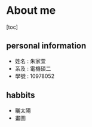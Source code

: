 # About me
[toc]
## personal information
+ 姓名 : 朱家萱
+ 系及 : 電機碩二
+ 學號 : 10978052

## habbits
+ 曬太陽
+ 畫圖


